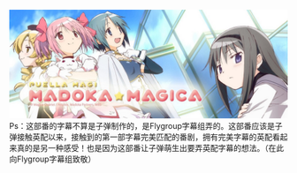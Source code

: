 ![](pic.jpg)
Ps：这部番的字幕不算是子弹制作的，是Flygroup字幕组弄的。这部番应该是子弹接触英配以来，接触到的第一部字幕完美匹配的番剧，拥有完美字幕的英配看起来真的是另一种感受！也是因为这部番让子弹萌生出要弄英配字幕的想法。（在此向Flygroup字幕组致敬）
